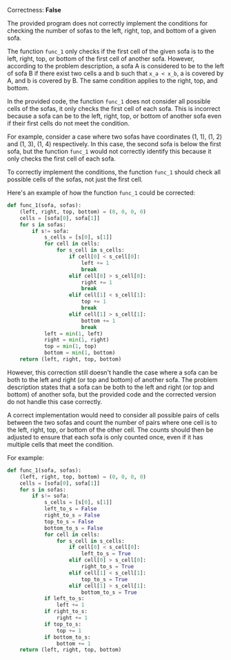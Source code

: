 Correctness: **False**

The provided program does not correctly implement the conditions for checking the number of sofas to the left, right, top, and bottom of a given sofa. 

The function `func_1` only checks if the first cell of the given sofa is to the left, right, top, or bottom of the first cell of another sofa. However, according to the problem description, a sofa A is considered to be to the left of sofa B if there exist two cells a and b such that `x_a < x_b`, a is covered by A, and b is covered by B. The same condition applies to the right, top, and bottom.

In the provided code, the function `func_1` does not consider all possible cells of the sofas, it only checks the first cell of each sofa. This is incorrect because a sofa can be to the left, right, top, or bottom of another sofa even if their first cells do not meet the condition.

For example, consider a case where two sofas have coordinates (1, 1), (1, 2) and (1, 3), (1, 4) respectively. In this case, the second sofa is below the first sofa, but the function `func_1` would not correctly identify this because it only checks the first cell of each sofa.

To correctly implement the conditions, the function `func_1` should check all possible cells of the sofas, not just the first cell. 

Here's an example of how the function `func_1` could be corrected:

```python
def func_1(sofa, sofas):
    (left, right, top, bottom) = (0, 0, 0, 0)
    cells = [sofa[0], sofa[1]]
    for s in sofas:
        if s!= sofa:
            s_cells = [s[0], s[1]]
            for cell in cells:
                for s_cell in s_cells:
                    if cell[0] < s_cell[0]:
                        left += 1
                        break
                    elif cell[0] > s_cell[0]:
                        right += 1
                        break
                    elif cell[1] < s_cell[1]:
                        top += 1
                        break
                    elif cell[1] > s_cell[1]:
                        bottom += 1
                        break
            left = min(1, left)
            right = min(1, right)
            top = min(1, top)
            bottom = min(1, bottom)
    return (left, right, top, bottom)
```

However, this correction still doesn't handle the case where a sofa can be both to the left and right (or top and bottom) of another sofa. The problem description states that a sofa can be both to the left and right (or top and bottom) of another sofa, but the provided code and the corrected version do not handle this case correctly.

A correct implementation would need to consider all possible pairs of cells between the two sofas and count the number of pairs where one cell is to the left, right, top, or bottom of the other cell. The counts should then be adjusted to ensure that each sofa is only counted once, even if it has multiple cells that meet the condition. 

For example:

```python
def func_1(sofa, sofas):
    (left, right, top, bottom) = (0, 0, 0, 0)
    cells = [sofa[0], sofa[1]]
    for s in sofas:
        if s!= sofa:
            s_cells = [s[0], s[1]]
            left_to_s = False
            right_to_s = False
            top_to_s = False
            bottom_to_s = False
            for cell in cells:
                for s_cell in s_cells:
                    if cell[0] < s_cell[0]:
                        left_to_s = True
                    elif cell[0] > s_cell[0]:
                        right_to_s = True
                    elif cell[1] < s_cell[1]:
                        top_to_s = True
                    elif cell[1] > s_cell[1]:
                        bottom_to_s = True
            if left_to_s:
                left += 1
            if right_to_s:
                right += 1
            if top_to_s:
                top += 1
            if bottom_to_s:
                bottom += 1
    return (left, right, top, bottom)
```